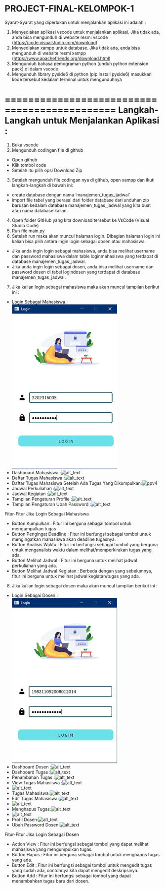 # PROJECT-FINAL-KELOMPOK-1
Syarat-Syarat yang diperlukan untuk menjalankan aplikasi ini adalah : 
1.	Menyediakan aplikasi vscode untuk menjalankan aplikasi.
Jika tidak ada, anda bisa mengunduh di website resmi vscode (https://code.visualstudio.com/download)
2.	Menyediakan xampp untuk database.
Jika tidak ada, anda bisa mengunduh di website resmi xampp (https://www.apachefriends.org/download.html)
3.	Mengunduh bahasa pemograman python (unduh python extension pack) di dalam vscode
4.	Mengunduh library pyside6 di python (pip install pyside6) masukkan kode tersebut kedalam terminal untuk mengunduhnya

=============================================
Langkah-Langkah untuk Menjalankan Aplikasi :
=========================================
1.	Buka vscode 
2.	Mengunduh codingan file di github 
   -	Open github
   -	Klik tombol code
   -	Setelah itu pilih opsi Download Zip
3.	Setelah mengunduh file codingan nya di github, open xampp dan ikuti langkah-langkah di bawah ini:
   - create database dengan nama ‘manajemen_tugas_jadwal’ 
   - import file tabel yang berasal dari folder database dari unduhan zip barusan kedalam database manajemen_tugas_jadwal yang kita           buat atau nama database kalian. 
4.	Open folder GitHub yang kita download tersebut ke VsCode (Visual Studio Code)
5.	Run file main.py
6.	Setelah run maka akan muncul halaman login. Dibagian halaman login ini kalian bisa pilih antara ingin login sebagai dosen atau mahasiswa. 
-	Jika anda ingin login sebagai mahasiswa, anda bisa melihat username dan password mahasiswa dalam table loginmahasiswa yang terdapat di database manajemen_tugas_jadwal. 
-	Jika anda ingin login sebagai dosen, anda bisa melihat username dan password dosen di tabel logindosen yang terdapat di database manajemen_tugas_jadwal.
7.	Jika kalian login sebagai mahasiswa maka akan muncul tampilan berikut ini :
- Login Sebagai Mahasiswa : ![alt text](https://github.com/sariputriani/PROJECT-FINAL-KELOMPOK-1/blob/main/gambar_readme/WhatsApp%20Image%202025-01-10%20at%2018.27.01_7e6f05dc.jpg?raw=true)
- Dashboard Mahasiswa :![alt_text](https://github.com/user-attachments/assets/6faea38b-1cb7-4962-ab2b-c1d978cc4836)
- Daftar Tugas Mahasiswa :![alt_text](https://github.com/user-attachments/assets/7562b5c7-282c-45ff-ad7e-becd6c34d48c)
- Daftar Tugas Mahasiswa Setelah Ada Tugas Yang Dikumpulkan:![ppv4](https://github.com/user-attachments/assets/0dd1f68e-9ac6-4d9a-a762-4076de2271e0)
- Jadwal Perkuliahan :![alt_text](https://github.com/user-attachments/assets/b7c4ef05-f38e-4bdc-90f4-d5ce8c513c41)
- Jadwal Kegiatan :![alt_text](https://github.com/user-attachments/assets/d2d419fe-24ed-4dac-969a-c9795e9d94bf)
- Tampilan Pengaturan Profile :![alt_text](https://github.com/user-attachments/assets/31037769-60a9-45eb-87ba-5187d9a3ebad)
- Tampilan Pengaturan Ubah Password :![alt_text](https://github.com/user-attachments/assets/642e0f1d-aafc-4a5c-a9e0-cfe558fcc14a)

Fitur-Fitur Jika Login Sebagai Mahasiswa
 -	Button Kumpulkan :
   Fitur ini berguna sebagai tombol untuk mengumpulkan tugas
 -	Button Pengingat Deadline :
   Fitur ini berfungsi sebagai tombol untuk mengingatkan mahasiswa akan deadline tugasnya.
 -	Button Analisis Waktu :
   Fitur ini berfungsi sebagai tombol yang berguna untuk menganalisis waktu dalam melihat/memperkirakan tugas yang ada.
 -	Button Melihat Jadwal :
   Fitur ini berguna untuk melihat jadwal perkuliahan yang ada.
 -	Button Melihat Jadwal Kegiatan :
   Berbeda dengan yang sebelumnya, fitur ini berguna untuk melihat jadwal kegiatan/tugas yang ada.
 
8.	Jika kalian login sebagai dosen maka akan muncul tampilan berikut ini :
- Login Sebagai Dosen : ![alt text](https://github.com/sariputriani/PROJECT-FINAL-KELOMPOK-1/blob/main/gambar_readme/WhatsApp%20Image%202025-01-10%20at%2020.24.19_a3a3b8e9.jpg?raw=true)
- Dashboard Dosen :![alt_text](https://github.com/user-attachments/assets/a8223438-7e83-4f04-8e40-e772930b12d1)
- Dashboard Tugas :![alt_text](https://github.com/user-attachments/assets/7ee37273-0c55-49a2-9550-2516c693828b)
- Penambahan Tugas :![alt_text](https://github.com/user-attachments/assets/c0f415ba-10a0-4d3c-8403-b3fbd2f9bacb)
- View Tugas Mahasiswa :![alt_text](https://github.com/user-attachments/assets/e459300a-ea46-4c12-92ef-1c5db551e4ba)
- ![alt_text](https://github.com/user-attachments/assets/19c07278-af7c-4262-8212-795fe8f092bd)
- Tugas Mahasiswa:![alt_text](https://github.com/user-attachments/assets/0f64a07d-91b3-4dc6-88ea-22e43c72daf9)
- Edit Tugas Mahasiswa:![alt_text](https://github.com/user-attachments/assets/7440811d-9581-4661-9460-442072506d09)
- ![alt_text](https://github.com/user-attachments/assets/a6151243-b15e-46d9-a5b1-2931bb675527)
- Menghapus Tugas:![alt_text](https://github.com/user-attachments/assets/25d6ae8f-1a8a-4aea-8e72-2db2ae563948)
- ![alt_text](https://github.com/user-attachments/assets/c9aff803-42e3-42e0-84cf-2dd136aeb711)
- Profil Dosen:![alt_text](https://github.com/user-attachments/assets/64f6f41e-e6ee-499c-8898-9cfc37dc8a3b)
- Ubah Password Dosen:![alt_text](https://github.com/user-attachments/assets/bac54b3e-9e94-42bd-a875-1043fe0169e8)

Fitur-Fitur Jika Login Sebagai Dosen
 -	Action View :
   Fitur ini berfungsi sebagai tombol yang dapat melihat mahasiswa yang mengumpulkan tugas.
 -	Button Hapus :
   Fitur ini berguna sebagai tombol untuk menghapus tugas yang ada.
 -	Button Edit :
   Fitur ini berfungsi sebagai tombol untuk mengedit tugas yang sudah ada, contohnya kita dapat mengedit deskripsinya.
 -	Button Add :
   Fitur ini berfungsi sebagai tombol yang dapat menambahkan tugas baru dari dosen. 


